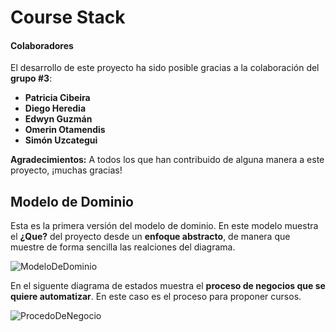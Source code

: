 # Course Stack
#### Colaboradores
El desarrollo de este proyecto ha sido posible gracias a la colaboración del **grupo #3**:
- **Patricia Cibeira**
- **Diego Heredia**
- **Edwyn Guzmán**
- **Omerin Otamendis**
- **Simón Uzcategui**

**Agradecimientos:**
A todos los que han contribuido de alguna manera a este proyecto, ¡muchas gracias!
## Modelo de Dominio
Esta es la  primera versión  del modelo de dominio. En este modelo muestra el **¿Que?** del proyecto desde un **enfoque abstracto**, de manera que muestre de forma sencilla las realciones del diagrama.

![ModeloDeDominio](https://www.plantuml.com/plantuml/png/ZLF1Rjim3BtxAuXS1nSeTYjsg6Uxm0xRYitDdPLOZuii6fIK1SZsKSC-eJysk76QsCw07KK-lSVtHDs6Y1fJv-2ZM79IKIKTUvOiRDZtgDZ19udq7iscLKdUbk948IhwqAEIZtEag2LTeep34E0h1HQ_pm00tdZf7fLk84Hbtnvgs9DpR6LQDQ9Aqrfkn4V5GC-_4Luxlx9Hw5wb5qy-qYXsJ_h4hX8pr61Att0l5HqGfzQKB568E79zVlnEaRUp8U-IDomUEoOVPIPHXwZ9nAHO9bKsoQ5UW62abh7UeaiOUOjpo8vRyeOnp1fLKXp4_wbQKIbXCPLHyT8gTfSYB1oZbT5ov7vXQTUJvMcShvTNnHOTD6Gy6ra11YYQ_H3feOrssBB1i1M5_LdM3-LwbFpouUuISPaq25Y2UXV91tx-ur_uotgoLdEdg6WYpJD_4krm4Si5ivrOT6pH_XU1NJp7ma35lPCEup6UiXfZE7mHW7S_yrov_HQdOMKFvHhoV5OyhVlGUztNhAodvv5yuBRomvzz4vXof1wA9Zki01m7APfpqEhwwkfwTMZbUJuStwwWh3ClaK0yEFORk3bg3BESF9LLDjs1F1zgHRFqDgDRlxn3bjsIjwbpVm40 "ModeloDeDominio")


En el siguente diagrama de estados muestra el **proceso de negocios que se quiere automatizar**. En este caso es el proceso para proponer cursos.

![ProcedoDeNegocio](https://www.plantuml.com/plantuml/png/VLBBRXin3BphAmZVzn3x5XXEtDQ70eQzS0AVV64anbQz9WLAQxJzhNv0WVR72gsVknlq98Wp70v7Ueu9DTM72aeLIqw-q8AsOhsOkFSSKF402qdq2Ur-grAp-ooLA2H5ZW6LE7MPeewqpzfvHq27a7w0esZLX-I5JKoO25uetYvMsFaCOlK0ux7TYRSqcVJHuN_HKHzjjeNnk3clLMANvn2x-zAmKrhHriUag70k3DQa86-Hz8ZM2rCS04POBo_ux7iG9eMW4cgA2HjyLbxn8rOrMl_t5uCZs7257UwHrBzxYtT93QP7h22HPMy5DYn9T8jE6lxqzJgyl0Z1XfNi3d-YEucMgwk16CWs0nI2g2LE-2qRSGHLRLNEXkV6d98h9kUN0dC-YsBIUY_3aWY4eVAyXqVuy_kIcvCdqthPOdBBjDks47FBknaoAplTxbHiDS8Zl7WpAxDsAxlx2xGj3_kMfvP2GeSjmyFSjrv-u7IzXA9kYuvQjApvbHDnaWZEno3itogABVqH59eNBLSVZ6Zp-eitUvUh3ENVtF6TeyfVezyoVLsUvEPcLixFxKFpJEpgG_KF "ProcedoDeNegocio")